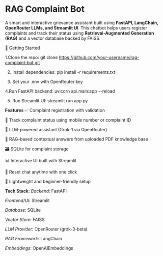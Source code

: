 # RAG Complaint Bot
A smart and interactive grievance assistant built using **FastAPI, LangChain, OpenRouter LLMs, and Streamlit UI**. This chatbot helps users register complaints and track their status using **Retrieval-Augmented Generation (RAG)** and a vector database backed by FAISS.

📖 Getting Started

1.Clone the repo:
  git clone https://github.com/your-username/rag-complaint-bot.git

2. Install dependencies:
  pip install -r requirements.txt

3. Set your .env with OpenRouter key

4.Run FastAPI backend:
   uvicorn api.main:app --reload

5. Run Streamlit UI:
  streamlit run app.py


**Features**
✅ Complaint registration with validation

📱 Track complaint status using mobile number or complaint ID

🧠 LLM-powered assistant (Grok-1 via OpenRouter)

🔎 RAG-based contextual answers from uploaded PDF knowledge base

🗃️ SQLite for complaint storage

📊 Interactive UI built with Streamlit

🔁 Reset chat anytime with one click

🚀 Lightweight and beginner-friendly setup

**Tech Stack:**
_Backend_: FastAPI

_Frontend/UI_: Streamlit

_Database_: SQLite

_Vector Store_: FAISS

_LLM Provider_: OpenRouter (grok-3-beta)

_RAG Framework_: LangChain

_Embeddings_: OpenAIEmbeddings


